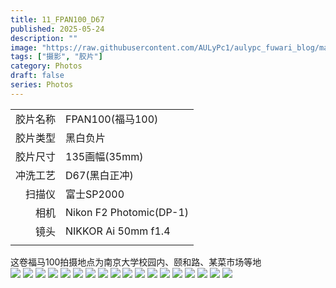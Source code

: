 ```yaml
---
title: 11_FPAN100_D67
published: 2025-05-24
description: ""
image: "https://raw.githubusercontent.com/AULyPc1/aulypc_fuwari_blog/main/picture/mypic/film/11_FPAN100_D67/000012.webp"
tags: ["摄影", "胶片"]
category: Photos
draft: false
series: Photos
---
```


|          |                         |
| -------: | :---------------------- |
| 胶片名称 | FPAN100(福马100)        |
| 胶片类型 | 黑白负片                |
| 胶片尺寸 | 135画幅(35mm)           |
| 冲洗工艺 | D67(黑白正冲)           |
|   扫描仪 | 富士SP2000              |
|     相机 | Nikon F2 Photomic(DP-1) |
|     镜头 | NIKKOR Ai 50mm f1.4     |
|          |                         |
  
这卷福马100拍摄地点为南京大学校园内、颐和路、某菜市场等地  
<img src="https://raw.githubusercontent.com/AULyPc1/aulypc_fuwari_blog/main/picture/mypic/film/11_FPAN100_D67/000036.webp" border=0 loading="lazy">
<img src="https://raw.githubusercontent.com/AULyPc1/aulypc_fuwari_blog/main/picture/mypic/film/11_FPAN100_D67/000032.webp" border=0 loading="lazy">
<img src="https://raw.githubusercontent.com/AULyPc1/aulypc_fuwari_blog/main/picture/mypic/film/11_FPAN100_D67/000029.webp" border=0 loading="lazy">
<img src="https://raw.githubusercontent.com/AULyPc1/aulypc_fuwari_blog/main/picture/mypic/film/11_FPAN100_D67/000028.webp" border=0 loading="lazy">
<img src="https://raw.githubusercontent.com/AULyPc1/aulypc_fuwari_blog/main/picture/mypic/film/11_FPAN100_D67/000027.webp" border=0 loading="lazy">
<img src="https://raw.githubusercontent.com/AULyPc1/aulypc_fuwari_blog/main/picture/mypic/film/11_FPAN100_D67/000026.webp" border=0 loading="lazy">
<img src="https://raw.githubusercontent.com/AULyPc1/aulypc_fuwari_blog/main/picture/mypic/film/11_FPAN100_D67/000024.webp" border=0 loading="lazy">
<img src="https://raw.githubusercontent.com/AULyPc1/aulypc_fuwari_blog/main/picture/mypic/film/11_FPAN100_D67/000021.webp" border=0 loading="lazy">
<img src="https://raw.githubusercontent.com/AULyPc1/aulypc_fuwari_blog/main/picture/mypic/film/11_FPAN100_D67/000019.webp" border=0 loading="lazy">
<img src="https://raw.githubusercontent.com/AULyPc1/aulypc_fuwari_blog/main/picture/mypic/film/11_FPAN100_D67/000018.webp" border=0 loading="lazy">
<img src="https://raw.githubusercontent.com/AULyPc1/aulypc_fuwari_blog/main/picture/mypic/film/11_FPAN100_D67/000017.webp" border=0 loading="lazy">
<img src="https://raw.githubusercontent.com/AULyPc1/aulypc_fuwari_blog/main/picture/mypic/film/11_FPAN100_D67/000016.webp" border=0 loading="lazy">
<img src="https://raw.githubusercontent.com/AULyPc1/aulypc_fuwari_blog/main/picture/mypic/film/11_FPAN100_D67/000015.webp" border=0 loading="lazy">
<img src="https://raw.githubusercontent.com/AULyPc1/aulypc_fuwari_blog/main/picture/mypic/film/11_FPAN100_D67/000014.webp" border=0 loading="lazy">
<img src="https://raw.githubusercontent.com/AULyPc1/aulypc_fuwari_blog/main/picture/mypic/film/11_FPAN100_D67/000013.webp" border=0 loading="lazy">
<img src="https://raw.githubusercontent.com/AULyPc1/aulypc_fuwari_blog/main/picture/mypic/film/11_FPAN100_D67/000012.webp" border=0 loading="lazy">
<img src="https://raw.githubusercontent.com/AULyPc1/aulypc_fuwari_blog/main/picture/mypic/film/11_FPAN100_D67/000008.webp" border=0 loading="lazy">
<img src="https://raw.githubusercontent.com/AULyPc1/aulypc_fuwari_blog/main/picture/mypic/film/11_FPAN100_D67/000001.webp" border=0 loading="lazy">
